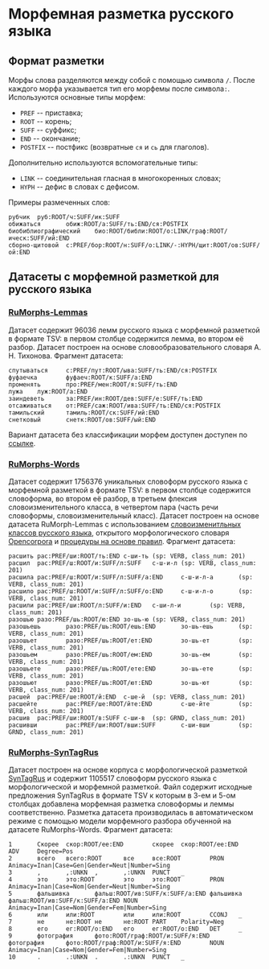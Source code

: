 # Морфемная разметка русского языка
## Формат разметки
Морфы слова разделяются между собой с помощью символа `/`. После каждого морфа указывается тип его морфемы после символа`:`. Используются основные типы морфем:

* `PREF` -- приставка;
* `ROOT` -- корень;
* `SUFF` -- суффикс;
* `END` -- окончание;
* `POSTFIX` -- постфикс (возвратные `ся` и `сь` для глаголов).

Дополнительно используются вспомогательные типы:

* `LINK` -- соединительная гласная в многокоренных словах;
* `HYPH` -- дефис в словах с дефисом.

Примеры размеченных слов:
```
рубчик  руб:ROOT/ч:SUFF/ик:SUFF
обижаться       обиж:ROOT/а:SUFF/ть:END/ся:POSTFIX
биобиблиографический    био:ROOT/библи:ROOT/о:LINK/граф:ROOT/ическ:SUFF/ий:END
сборно-щитовой  с:PREF/бор:ROOT/н:SUFF/о:LINK/-:HYPH/щит:ROOT/ов:SUFF/ой:END
```

## Датасеты с морфемной разметкой для русского языка

### [RuMorphs-Lemmas](https://github.com/cmc-msu-ai/NLPDatasets/releases/download/v0.2/RuMorphs-Lemmas.txt)
Датасет содержит 96036 лемм русского языка с морфемной разметкой в формате TSV: в первом столбце содержится лемма, во втором её разбор. Датасет построен на основе словообразовательного словаря А. Н. Тихонова. Фрагмент датасета:

```
спутываться     с:PREF/пут:ROOT/ыва:SUFF/ть:END/ся:POSTFIX
фуфаечка        фуфаеч:ROOT/к:SUFF/а:END
променять       про:PREF/мен:ROOT/я:SUFF/ть:END
лужа    луж:ROOT/а:END
заиндеветь      за:PREF/ин:ROOT/дев:SUFF/е:SUFF/ть:END
отсаживаться    от:PREF/саж:ROOT/ива:SUFF/ть:END/ся:POSTFIX
тамильский      тамиль:ROOT/ск:SUFF/ий:END
снетковый       снетк:ROOT/ов:SUFF/ый:END
```

Вариант датасета без классификации морфем доступен доступен по [ссылке](https://github.com/cmc-msu-ai/NLPDatasets/blob/main/morphemic/dicts/tikhonovsource.txt).

### [RuMorphs-Words](https://github.com/cmc-msu-ai/NLPDatasets/releases/download/v0.2/RuMorphs-Words.txt)
Датасет содержит 1756376 уникальных словоформ русского языка с морфемной разметкой в формате TSV: в первом столбце содержится словоформа, во втором её разбор, в третьем флексия словоизменительного класса, в четвертом пара (часть речи словоформы, словоизменительный класс). Датасет построен на основе датасета RuMorph-Lemmas с использованием [словоизменитльных классов русского языка](https://github.com/alesapin/XMorphy/blob/master/scripts/rules/classes_non_nested_infl_gerund_short_adj.json), открытого морфологического словаря [Opencorpora](http://opencorpora.org/) и [процедуры на основе правил](https://github.com/alesapin/XMorphy/blob/master/scripts/rules/rules_splitter_generator.py). Фрагмент датасета:
```
расшить рас:PREF/ши:ROOT/ть:END с-ши-ть (sp: VERB, class_num: 201)
расшил  рас:PREF/ш:ROOT/и:SUFF/л:SUFF   с-ш-и-л (sp: VERB, class_num: 201)
расшила рас:PREF/ш:ROOT/и:SUFF/л:SUFF/а:END     с-ш-и-л-а       (sp: VERB, class_num: 201)
расшило рас:PREF/ш:ROOT/и:SUFF/л:SUFF/о:END     с-ш-и-л-о       (sp: VERB, class_num: 201)
расшили рас:PREF/ши:ROOT/л:SUFF/и:END   с-ши-л-и        (sp: VERB, class_num: 201)
разошью разо:PREF/шь:ROOT/ю:END зо-шь-ю (sp: VERB, class_num: 201)
разошьешь       разо:PREF/шь:ROOT/ешь:END       зо-шь-ешь       (sp: VERB, class_num: 201)
разошьет        разо:PREF/шь:ROOT/ет:END        зо-шь-ет        (sp: VERB, class_num: 201)
разошьем        разо:PREF/шь:ROOT/ем:END        зо-шь-ем        (sp: VERB, class_num: 201)
разошьете       разо:PREF/шь:ROOT/ете:END       зо-шь-ете       (sp: VERB, class_num: 201)
разошьют        разо:PREF/шь:ROOT/ют:END        зо-шь-ют        (sp: VERB, class_num: 201)
расшей  рас:PREF/ше:ROOT/й:END  с-ше-й  (sp: VERB, class_num: 201)
расшейте        рас:PREF/ше:ROOT/йте:END        с-ше-йте        (sp: VERB, class_num: 201)
расшив  рас:PREF/ши:ROOT/в:SUFF с-ши-в  (sp: GRND, class_num: 201)
расшивши        рас:PREF/ши:ROOT/вши:SUFF       с-ши-вши        (sp: GRND, class_num: 201)
```

### [RuMorphs-SynTagRus](https://github.com/cmc-msu-ai/NLPDatasets/releases/download/v0.2/RuMorphs-SynTagRus.txt)
Датасет построен на основе корпуса с морфологической разметкой [SynTagRus](https://universaldependencies.org/treebanks/ru_syntagrus/index.html) и содержит 1105517 словоформ русского языка с морфологической и морфемной разметкой. Файл содержит исходные предложения SynTagRus в формате TSV к которым в 3-ем и 5-ом столбцах добавлена морфемная разметка словоформы и леммы соответственно. Разметка датасета производилась в автоматическом режиме с помощью модели морфемного разбора обученной на датасете RuMorphs-Words. Фрагмент датасета:
```
1       Скорее  скор:ROOT/ее:END        скорее  скор:ROOT/ее:END        ADV     Degree=Pos
2       всего   всего:ROOT      все     все:ROOT        PRON    Animacy=Inan|Case=Gen|Gender=Neut|Number=Sing
3       ,       ,:UNKN  ,       ,:UNKN  PUNCT   _
4       это     это:ROOT        это     это:ROOT        PRON    Animacy=Inan|Case=Nom|Gender=Neut|Number=Sing
5       фальшивка       фальш:ROOT/ив:SUFF/к:SUFF/а:END фальшивка       фальш:ROOT/ив:SUFF/к:SUFF/а:END NOUN    Animacy=Inan|Case=Nom|Gender=Fem|Number=Sing
6       или     или:ROOT        или     или:ROOT        CCONJ   _
7       не      не:ROOT не      не:ROOT PART    Polarity=Neg
8       его     ег:ROOT/о:END   его     ег:ROOT/о:END   DET     _
9       фотография      фото:ROOT/граф:ROOT/и:SUFF/я:END        фотография      фото:ROOT/граф:ROOT/и:SUFF/я:END        NOUN    Animacy=Inan|Case=Nom|Gender=Fem|Number=Sing
10      .       .:UNKN  .       .:UNKN  PUNCT   _
```
